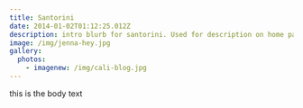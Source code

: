 ```yaml
---
title: Santorini
date: 2014-01-02T01:12:25.012Z
description: intro blurb for santorini. Used for description on home page
image: /img/jenna-hey.jpg
gallery:
  photos:
    - imagenew: /img/cali-blog.jpg
---
```

this is the body text
